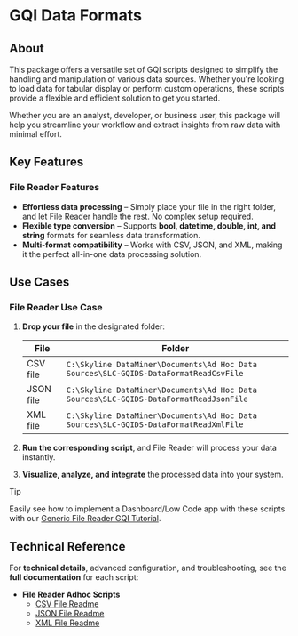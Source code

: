 # GQI Data Formats

## About

This package offers a versatile set of GQI scripts designed to simplify the handling and manipulation of various data sources. Whether you're looking to load data for tabular display or perform custom operations, these scripts provide a flexible and efficient solution to get you started.

Whether you are an analyst, developer, or business user, this package will help you streamline your workflow and extract insights from raw data with minimal effort.

## Key Features

### File Reader Features

- **Effortless data processing** – Simply place your file in the right folder, and let File Reader handle the rest. No complex setup required.
- **Flexible type conversion** – Supports **bool, datetime, double, int, and string** formats for seamless data transformation.  
- **Multi-format compatibility** – Works with CSV, JSON, and XML, making it the perfect all-in-one data processing solution.

## Use Cases

### File Reader Use Case

1. **Drop your file** in the designated folder:

   | File | Folder |
   |------|--------|
   | CSV file  | `C:\Skyline DataMiner\Documents\Ad Hoc Data Sources\SLC-GQIDS-DataFormatReadCsvFile`  |
   | JSON file | `C:\Skyline DataMiner\Documents\Ad Hoc Data Sources\SLC-GQIDS-DataFormatReadJsonFile` |
   | XML file  | `C:\Skyline DataMiner\Documents\Ad Hoc Data Sources\SLC-GQIDS-DataFormatReadXmlFile`  |
  
1. **Run the corresponding script**, and File Reader will process your data instantly.  
1. **Visualize, analyze, and integrate** the processed data into your system.

> [!TIP]
> Easily see how to implement a Dashboard/Low Code app with these scripts with our [Generic File Reader GQI Tutorial](https://catalog.dataminer.services/details/f7ecd365-7bf9-406d-978f-eaca9e3aa9c2).

## Technical Reference

For **technical details**, advanced configuration, and troubleshooting, see the **full documentation** for each script:

- **File Reader Adhoc Scripts**
    - [CSV File Readme](https://github.com/SkylineCommunications/SLC-GQIDS-DataFormats/blob/master/SLC-GQIDS-DataFormatReadCsvFile/CatalogInformation/README.md)
    - [JSON File Readme](https://github.com/SkylineCommunications/SLC-GQIDS-DataFormats/blob/master/SLC-GQIDS-DataFormatReadJsonFile/CatalogInformation/README.md)
    - [XML File Readme](https://github.com/SkylineCommunications/SLC-GQIDS-DataFormats/blob/master/SLC-GQIDS-DataFormatReadXmlFile/CatalogInformation/README.md)
